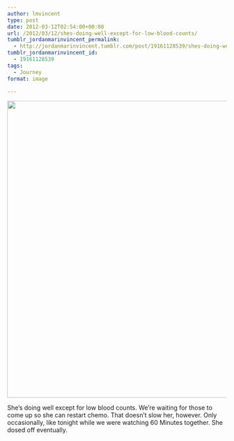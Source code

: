 ```yaml
---
author: lmvincent
type: post
date: 2012-03-12T02:54:00+00:00
url: /2012/03/12/shes-doing-well-except-for-low-blood-counts/
tumblr_jordanmarinvincent_permalink:
  - http://jordanmarinvincent.tumblr.com/post/19161128539/shes-doing-well-except-for-low-blood-counts
tumblr_jordanmarinvincent_id:
  - 19161128539
tags:
  - Journey
format: image

---
```

<img loading="lazy" src="https://jordansjourney.files.wordpress.com/2012/03/tumblr_m0r423cdlg1rn5v6ko1_1280.jpg" alt="" width="1024" height="680" class="alignnone size-full wp-image-198" />

<p class="caption">
  She&rsquo;s doing well except for low blood counts. We&rsquo;re waiting for those to come up so she can restart chemo. That doesn&rsquo;t slow her, however. Only occasionally, like tonight while we were watching 60 Minutes together. She dosed off eventually.
</p>